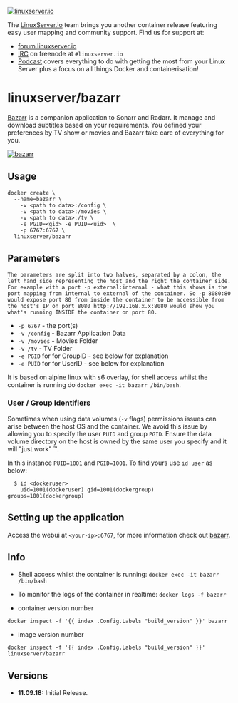 [linuxserverurl]: https://linuxserver.io
[forumurl]: https://forum.linuxserver.io
[ircurl]: https://www.linuxserver.io/irc/
[podcasturl]: https://www.linuxserver.io/podcast/
[appurl]: https://github.com/morpheus65535/bazarr
[hub]: https://hub.docker.com/r/linuxserver/bazarr/

[![linuxserver.io](https://raw.githubusercontent.com/linuxserver/docker-templates/master/linuxserver.io/img/linuxserver_medium.png)][linuxserverurl]

The [LinuxServer.io][linuxserverurl] team brings you another container release featuring easy user mapping and community support. Find us for support at:
* [forum.linuxserver.io][forumurl]
* [IRC][ircurl] on freenode at `#linuxserver.io`
* [Podcast][podcasturl] covers everything to do with getting the most from your Linux Server plus a focus on all things Docker and containerisation!

# linuxserver/bazarr

[Bazarr][appurl] is a companion application to Sonarr and Radarr. It manage and download subtitles based on your requirements. You defined your preferences by TV show or movies and Bazarr take care of everything for you.  

[![bazarr](https://raw.githubusercontent.com/linuxserver/docker-templates/master/linuxserver.io/img/bazarr.png)][appurl]

## Usage

```
docker create \
  --name=bazarr \
	-v <path to data>:/config \
	-v <path to data>:/movies \
	-v <path to data>:/tv \
	-e PGID=<gid> -e PUID=<uid>  \
	-p 6767:6767 \
  linuxserver/bazarr
```

## Parameters

`The parameters are split into two halves, separated by a colon, the left hand side representing the host and the right the container side. 
For example with a port -p external:internal - what this shows is the port mapping from internal to external of the container.
So -p 8080:80 would expose port 80 from inside the container to be accessible from the host's IP on port 8080
http://192.168.x.x:8080 would show you what's running INSIDE the container on port 80.`


* `-p 6767` - the port(s)
* `-v /config` - Bazarr Application Data
* `-v /movies` - Movies Folder
* `-v /tv` - TV Folder
* `-e PGID` for for GroupID - see below for explanation
* `-e PUID` for for UserID - see below for explanation

It is based on alpine linux with s6 overlay, for shell access whilst the container is running do `docker exec -it bazarr /bin/bash`.

### User / Group Identifiers

Sometimes when using data volumes (`-v` flags) permissions issues can arise between the host OS and the container. We avoid this issue by allowing you to specify the user `PUID` and group `PGID`. Ensure the data volume directory on the host is owned by the same user you specify and it will "just work" ™.

In this instance `PUID=1001` and `PGID=1001`. To find yours use `id user` as below:

```
  $ id <dockeruser>
    uid=1001(dockeruser) gid=1001(dockergroup) groups=1001(dockergroup)
```

## Setting up the application

Access the webui at `<your-ip>:6767`, for more information check out [bazarr][appurl].

## Info

* Shell access whilst the container is running: `docker exec -it bazarr /bin/bash`
* To monitor the logs of the container in realtime: `docker logs -f bazarr`

* container version number 

`docker inspect -f '{{ index .Config.Labels "build_version" }}' bazarr`

* image version number

`docker inspect -f '{{ index .Config.Labels "build_version" }}' linuxserver/bazarr`

## Versions

+ **11.09.18:** Initial Release.
